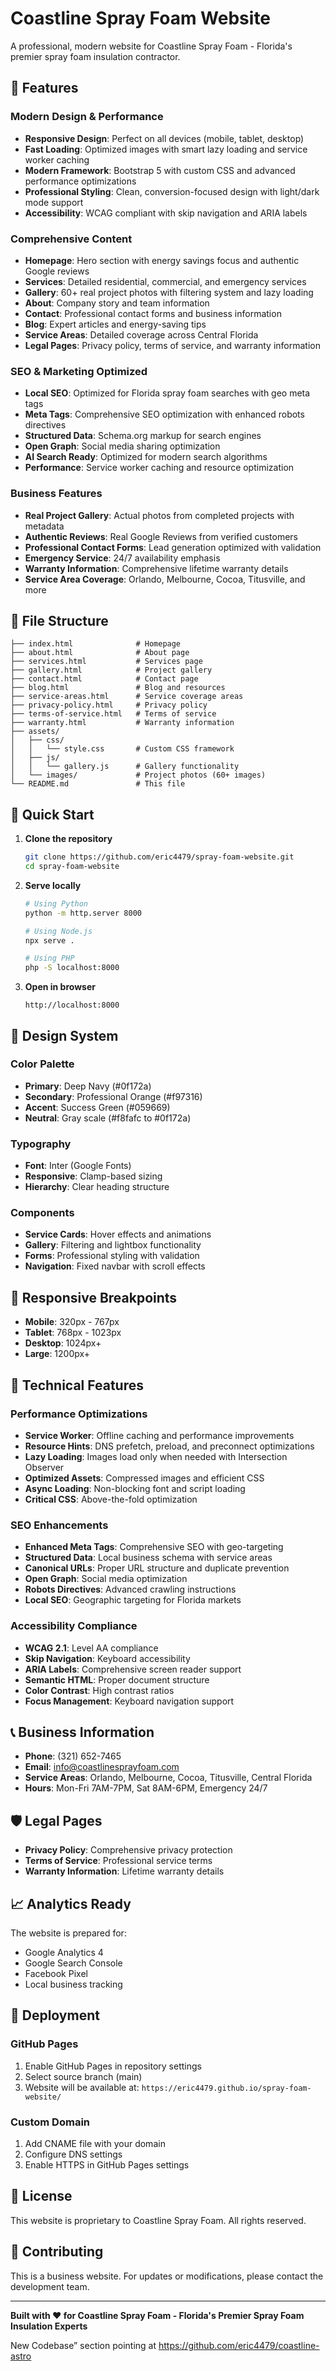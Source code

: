 # Coastline Spray Foam Website

A professional, modern website for Coastline Spray Foam - Florida's premier spray foam insulation contractor.

## 🌟 Features

### Modern Design & Performance
- **Responsive Design**: Perfect on all devices (mobile, tablet, desktop)
- **Fast Loading**: Optimized images with smart lazy loading and service worker caching
- **Modern Framework**: Bootstrap 5 with custom CSS and advanced performance optimizations
- **Professional Styling**: Clean, conversion-focused design with light/dark mode support
- **Accessibility**: WCAG compliant with skip navigation and ARIA labels

### Comprehensive Content
- **Homepage**: Hero section with energy savings focus and authentic Google reviews
- **Services**: Detailed residential, commercial, and emergency services
- **Gallery**: 60+ real project photos with filtering system and lazy loading
- **About**: Company story and team information
- **Contact**: Professional contact forms and business information
- **Blog**: Expert articles and energy-saving tips
- **Service Areas**: Detailed coverage across Central Florida
- **Legal Pages**: Privacy policy, terms of service, and warranty information

### SEO & Marketing Optimized
- **Local SEO**: Optimized for Florida spray foam searches with geo meta tags
- **Meta Tags**: Comprehensive SEO optimization with enhanced robots directives
- **Structured Data**: Schema.org markup for search engines
- **Open Graph**: Social media sharing optimization
- **AI Search Ready**: Optimized for modern search algorithms
- **Performance**: Service worker caching and resource optimization

### Business Features
- **Real Project Gallery**: Actual photos from completed projects with metadata
- **Authentic Reviews**: Real Google Reviews from verified customers
- **Professional Contact Forms**: Lead generation optimized with validation
- **Emergency Service**: 24/7 availability emphasis
- **Warranty Information**: Comprehensive lifetime warranty details
- **Service Area Coverage**: Orlando, Melbourne, Cocoa, Titusville, and more

## 📁 File Structure

```
├── index.html              # Homepage
├── about.html              # About page
├── services.html           # Services page
├── gallery.html            # Project gallery
├── contact.html            # Contact page
├── blog.html               # Blog and resources
├── service-areas.html      # Service coverage areas
├── privacy-policy.html     # Privacy policy
├── terms-of-service.html   # Terms of service
├── warranty.html           # Warranty information
├── assets/
│   ├── css/
│   │   └── style.css       # Custom CSS framework
│   ├── js/
│   │   └── gallery.js      # Gallery functionality
│   └── images/             # Project photos (60+ images)
└── README.md               # This file
```

## 🚀 Quick Start

1. **Clone the repository**
   ```bash
   git clone https://github.com/eric4479/spray-foam-website.git
   cd spray-foam-website
   ```

2. **Serve locally**
   ```bash
   # Using Python
   python -m http.server 8000
   
   # Using Node.js
   npx serve .
   
   # Using PHP
   php -S localhost:8000
   ```

3. **Open in browser**
   ```
   http://localhost:8000
   ```

## 🎨 Design System

### Color Palette
- **Primary**: Deep Navy (#0f172a)
- **Secondary**: Professional Orange (#f97316)
- **Accent**: Success Green (#059669)
- **Neutral**: Gray scale (#f8fafc to #0f172a)

### Typography
- **Font**: Inter (Google Fonts)
- **Responsive**: Clamp-based sizing
- **Hierarchy**: Clear heading structure

### Components
- **Service Cards**: Hover effects and animations
- **Gallery**: Filtering and lightbox functionality
- **Forms**: Professional styling with validation
- **Navigation**: Fixed navbar with scroll effects

## 📱 Responsive Breakpoints

- **Mobile**: 320px - 767px
- **Tablet**: 768px - 1023px
- **Desktop**: 1024px+
- **Large**: 1200px+

## 🔧 Technical Features

### Performance Optimizations
- **Service Worker**: Offline caching and performance improvements
- **Resource Hints**: DNS prefetch, preload, and preconnect optimizations
- **Lazy Loading**: Images load only when needed with Intersection Observer
- **Optimized Assets**: Compressed images and efficient CSS
- **Async Loading**: Non-blocking font and script loading
- **Critical CSS**: Above-the-fold optimization

### SEO Enhancements
- **Enhanced Meta Tags**: Comprehensive SEO with geo-targeting
- **Structured Data**: Local business schema with service areas
- **Canonical URLs**: Proper URL structure and duplicate prevention
- **Open Graph**: Social media optimization
- **Robots Directives**: Advanced crawling instructions
- **Local SEO**: Geographic targeting for Florida markets

### Accessibility Compliance
- **WCAG 2.1**: Level AA compliance
- **Skip Navigation**: Keyboard accessibility
- **ARIA Labels**: Comprehensive screen reader support
- **Semantic HTML**: Proper document structure
- **Color Contrast**: High contrast ratios
- **Focus Management**: Keyboard navigation support

## 📞 Business Information

- **Phone**: (321) 652-7465
- **Email**: info@coastlinesprayfoam.com
- **Service Areas**: Orlando, Melbourne, Cocoa, Titusville, Central Florida
- **Hours**: Mon-Fri 7AM-7PM, Sat 8AM-6PM, Emergency 24/7

## 🛡️ Legal Pages

- **Privacy Policy**: Comprehensive privacy protection
- **Terms of Service**: Professional service terms
- **Warranty Information**: Lifetime warranty details

## 📈 Analytics Ready

The website is prepared for:
- Google Analytics 4
- Google Search Console
- Facebook Pixel
- Local business tracking

## 🚀 Deployment

### GitHub Pages
1. Enable GitHub Pages in repository settings
2. Select source branch (main)
3. Website will be available at: `https://eric4479.github.io/spray-foam-website/`

### Custom Domain
1. Add CNAME file with your domain
2. Configure DNS settings
3. Enable HTTPS in GitHub Pages settings

## 📝 License

This website is proprietary to Coastline Spray Foam. All rights reserved.

## 🤝 Contributing

This is a business website. For updates or modifications, please contact the development team.

---

**Built with ❤️ for Coastline Spray Foam - Florida's Premier Spray Foam Insulation Experts**

New Codebase” section pointing at https://github.com/eric4479/coastline-astro